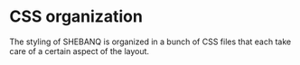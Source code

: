 # CSS organization

The styling of SHEBANQ is organized in a bunch of CSS files
that each take care of a certain aspect of the layout.
